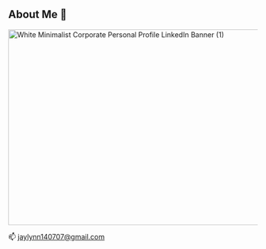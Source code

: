 ## About Me 👋
<img width="1584" height="396" alt="White Minimalist Corporate Personal Profile LinkedIn Banner (1)" src="https://github.com/user-attachments/assets/eddee6d5-e1bd-42c4-a7d7-2b55364bc5f2" />



📫 jaylynn140707@gmail.com


<!--
**jaylynn3/jaylynn3** is a ✨ _special_ ✨ repository because its `README.md` (this file) appears on your GitHub profile.


-->
